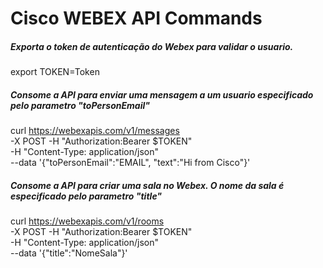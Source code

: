 # Cisco WEBEX API Commands


##### Exporta o token de autenticação do Webex para validar o usuario.
export TOKEN=Token 

##### Consome a API para enviar uma mensagem a um usuario especificado pelo parametro "toPersonEmail"
curl https://webexapis.com/v1/messages \
 -X POST -H "Authorization:Bearer $TOKEN" \
 -H "Content-Type: application/json" \
 --data '{"toPersonEmail":"EMAIL", "text":"Hi from Cisco"}'

##### Consome a API para criar uma sala no Webex. O nome da sala é especificado pelo parametro "title"
 curl https://webexapis.com/v1/rooms \
 -X POST -H "Authorization:Bearer $TOKEN" \
 -H "Content-Type: application/json" \
 --data '{"title":"NomeSala"}'
